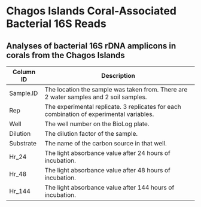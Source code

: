 # Chagos Islands Coral-Associated Bacterial 16S Reads
## Analyses of bacterial 16S rDNA amplicons in corals from the Chagos Islands

| Column ID  |  Description                                                                              |
|------------|-------------------------------------------------------------------------------------------|
|  Sample.ID |  The location the sample was taken from. There are 2 water samples and 2 soil samples.    |
| Rep        |  The experimental replicate. 3 replicates for each combination of experimental variables. |
| Well       | The well number on the BioLog plate.                                                      |
| Dilution   | The dilution factor of the sample.                                                        |
| Substrate  | The name of the carbon source in that well.                                               |
| Hr_24      | The light absorbance value after 24 hours of incubation.                                  |
| Hr_48      | The light absorbance value after 48 hours of incubation.                                  |
| Hr_144     | The light absorbance value after 144 hours of incubation.                                 |
